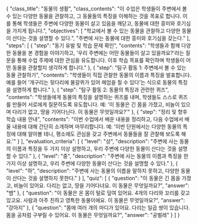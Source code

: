 {
  "class_title": "동물의 생활",
  "class_contents": "이 수업은 학생들이 주변에서 볼 수 있는 다양한 동물을 관찰하고, 그 동물들의 특징을 이해하는 것을 목표로 합니다. 이를 통해 학생들은 주변에 다양한 동물이 살고 있음을 깨닫고, 동물에 대한 흥미와 호기심을 가지게 됩니다.",
  "objectives": [
    "학교에서 볼 수 있는 동물을 관찰하고 다양한 동물이 산다는 것을 설명할 수 있다.",
    "주변에 사는 동물에 대한 흥미와 호기심을 갖는다."
  ],
  "steps": [
    {
      "step": "동기 유발 및 학습 문제 확인",
      "contents": "학생들과 함께 다양한 동물을 본 경험을 이야기하고, '우리 주변에는 어떤 동물들이 살고 있을까요?'라는 질문을 통해 수업 주제에 대한 관심을 유도합니다. 이후 학습 목표를 확인하며 학생들이 어떤 동물을 관찰할지 생각하게 합니다."
    },
    {
      "step": "탐구 활동 1: 주변에서 볼 수 있는 동물 관찰하기",
      "contents": "학생들이 직접 관찰한 동물의 이름과 특징을 발표합니다. 예를 들어 '개구리는 뒷다리에 물갈퀴가 있어 헤엄을 칠 수 있다'는 식으로 동물의 특징을 설명하게 합니다."
    },
    {
      "step": "탐구 활동 2: 동물의 특징과 관련한 퀴즈",
      "contents": "학생들에게 동물의 특징을 설명하는 퀴즈를 내며, 학생들도 스스로 퀴즈를 만들어 서로에게 질문하도록 유도합니다. 예: '이 동물은 긴 몸을 가졌고, 비늘이 있으며 다리가 없고, 땅을 기어다닌다. 이 동물은 무엇일까요?'"
    },
    {
      "step": "정리 및 향후 학습 내용 안내",
      "contents": "이번 수업에서 배운 내용을 정리하고, 다음 수업에서 배울 내용에 대해 간단히 소개하며 마무리합니다. 예: '이번 단원에서는 다양한 동물의 특징에 대해 알아볼 테니, 평소에도 관심을 갖고 주변에서 동물들을 잘 관찰해 보도록 해요.'"
    }
  ],
  "evaluation_criteria": [
    {
      "level": "상",
      "description": "주변에 사는 동물의 이름과 특징을 두 가지 이상 설명하고, 우리 주변에 다양한 동물이 산다는 것을 설명할 수 있다."
    },
    {
      "level": "중",
      "description": "주변에 사는 동물의 이름과 특징을 한 가지 이상 설명하고, 우리 주변에 다양한 동물이 산다는 것을 설명할 수 있다."
    },
    {
      "level": "하",
      "description": "주변에 사는 동물의 이름을 말하지 못하고, 다양한 동물이 산다는 것을 설명하지 못한다."
    }
  ],
  "quiz": [
    {
      "question": "이 동물은 긴 몸을 가졌고, 비늘이 있어요. 다리는 없고, 땅을 기어다녀요. 이 동물은 무엇일까요?",
      "answer": "뱀"
    },
    {
      "question": "이 동물은 온 몸이 털로 덮여 있어요. 4개의 다리와 꼬리를 갖고 있고요. 사람과 아주 친하고 영특한 동물이에요. 이 동물은 무엇일까요?",
      "answer": "강아지"
    },
    {
      "question": "몸에 여러 개의 마디가 있어요. 다리는 일곱 쌍이 있습니다. 몸을 공처럼 구부릴 수 있어요. 이 동물은 무엇일까요?",
      "answer": "공벌레"
    }
  ]
}
